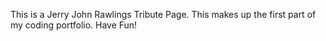 This is a Jerry John Rawlings Tribute Page.
This makes up the first part of my coding portfolio.
Have Fun!
